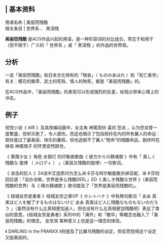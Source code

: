 |  **基本资料**  
---  
用语名称  |  美丽而残酷   
相关条目  |  世界系  、  黑深残   
  
**美丽而残酷** 是ACG作品兴起的用语，是一种形容词的对比组合，常见于和用于（但不限于）广义的「  世界系  」或「  黑深残  」的作品的世界观。

##  分析

一说「美丽而残酷」和日本文化特有的「物哀」（  もののあはれ  ）和「死亡美学」有关：樱花的飘零、武士的死殁、情人的殉死，都是「美丽而残酷」的。

在ACG作品中，「美丽而残酷」的表现可以形成强烈的反差，给观众带来心理上的冲击。

##  例子

视觉小说《  AIR  》及其改编动画中，女主角  神尾观铃  喜欢  恐龙
，认为恐龙曾一度繁盛，但却灭绝了，令人感伤。而这也暗示了包括观铃在内的所有翼人的命运：观铃度过了最美丽、快乐的暑假，但也逃脱不了翼人“短命”的残酷命运，剧终时在继母
神尾晴子  的怀里安然辞世。

《  蔷薇少女  》角色  水银灯  的印象曲歌曲《  彼方からの鎮魂歌  》中有「  美しく 残酷な  旋律  （  メロディ  ）
」（美丽又残酷的旋律）一句歌词。

《  进击的巨人  》24话中艾连质问为怎么米卡莎与阿尔敏能敢杀掉亚妮，米卡莎则回应道：「没办法嘛，世界是多么残酷DER。」ED《  美しき残酷な世界
》（美丽而残酷的世界）与《  暁の鎮魂歌  》歌词提及了「世界是美丽而残酷的」。

《  结城友奈是勇者  》结城友奈之章OP《  ホシトハナ  》中有两句歌词「  ああ 真実ほど人を魅了するものはないけど ああ
真実ほど人に残酷なものもないのだろう
」（虽然没有什么比真相更加迷人，但也没有什么比真相更加残酷吧）表达了类似的意思。《结城友奈是勇者》系列中的「满开」和「散华」等概念也融入了「美丽而残酷」的理念。
友奈哭  某种意义上也是这一理念的体现。

《  DARLING  in the  FRANXX  》则提及了比翼鸟残酷的设定，但反而觉得这个设定又挺美丽的。

